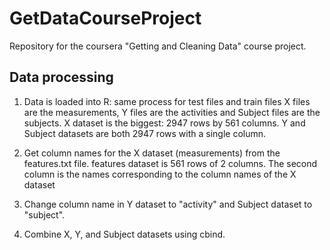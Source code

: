 # GetDataCourseProject
Repository for the coursera "Getting and Cleaning Data" course project. 

## Data processing
1. Data is loaded into R: same process for test files and train files
X files are the measurements, Y files are the activities and Subject files are the subjects.
X dataset is the biggest: 2947 rows by 561 columns. Y and Subject datasets are both 2947 rows with a single column.

2. Get column names for the X dataset (measurements) from the features.txt file. 
features dataset is 561 rows of 2 columns. The second column is the names corresponding to the column names of the X dataset

3. Change column name in Y dataset to "activity" and Subject dataset to "subject".

4. Combine X, Y, and Subject datasets using cbind.



